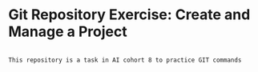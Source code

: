 # Git Repository Exercise: Create and Manage a Project

```Objective: Get hands-on experience with creating a repository, adding files, committing changes, creating branches, and merging branches in Git.
```


``` 
This repository is a task in AI cohort 8 to practice GIT commands
```




